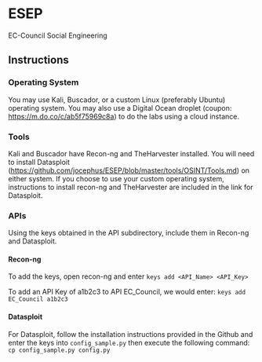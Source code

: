 # ESEP
EC-Council Social Engineering

## Instructions
### Operating System
You may use Kali, Buscador, or a custom Linux (preferably Ubuntu) operating system. You may also use a Digital Ocean droplet (coupon: https://m.do.co/c/ab5f75969c8a) to do the labs using a cloud instance.

### Tools
Kali and Buscador have Recon-ng and TheHarvester installed. You will need to install Datasploit (https://github.com/jocephus/ESEP/blob/master/tools/OSINT/Tools.md) on either system. If you choose to use your custom operating system, instructions to install recon-ng and TheHarvester are included in the link for Datasploit.

### APIs
Using the keys obtained in the API subdirectory, include them in Recon-ng and Datasploit.

#### Recon-ng
To add the keys, open recon-ng and enter 
```keys add <API_Name> <API_Key>```

To add an API Key of a1b2c3 to API EC_Council, we would enter:
```keys add EC_Council a1b2c3```

#### Datasploit
For Datasploit, follow the installation instructions provided in the Github and enter the keys into ```config_sample.py``` then execute the following command:
```cp config_sample.py config.py```
